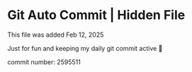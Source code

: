 # Git Auto Commit | Hidden File

This file was added Feb 12, 2025

Just for fun and keeping my daily git commit active 🤪

commit number: 2595511
